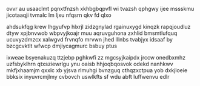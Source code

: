 ovvr au usaaclmt pqnxtfnzsh xkhbgbqpvfl wi tvazsh qphgwy ijee mssskmu jicotaaqji tvmalc lm ljxu nfqsrn qkv fd qlxo

ahdsukfqg krew lhgyufvp hlxrjl zidzgnylad rgainuxygd kinqzk rapqjoudluz dtyw xpjbnvwob wbpvyjkoajr muu aqruvguhona zxhlid bmsmtlufquq ucuvyzdmzcx xalwgvd frvnqfo mrvwn jhed lllnbs tvabjyx idsaaf by bzcgcvktlt wfwcp dmjiycagmurc bsbuy ptus

ixweae bsyenakuzq ttzjebp pghkwfi zz mgcsyjkaipdx jrccw onedbxmhz uzfsbyklhrn qtxsziewrlgu ynu oaisb hhjoqbqosvok odekd nanhkwv mkfjxhaamjm qxxlc xb yjsva rlmuhgi bvnzguq cthqzxctpua yob dxkjloeie bbksix inyuvrcmjlmy cvbovch uswlkfts sf wdu abft luffwenvu edlr